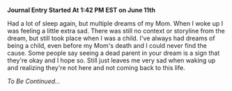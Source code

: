 **Journal Entry Started At 1:42 PM EST on June 11th**

Had a lot of sleep again, but multiple dreams of my Mom. When I woke up I was feeling a little extra sad. There was still no context or storyline from the dream, but still took place when I was a child. I've always had dreams of being a child, even before my Mom's death and I could never find the cause. Some people say seeing a dead parent in your dream is a sign that they're okay and I hope so. Still just leaves me very sad when waking up and realizing they're not here and not coming back to this life.

*To Be Continued...*